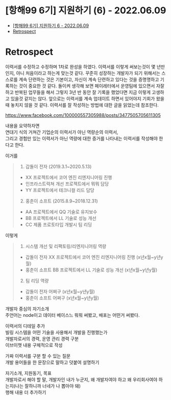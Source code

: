 # [항해99 6기] 지원하기 (6) - 2022.06.09

<!-- TOC -->

- [[항해99 6기] 지원하기 6 - 2022.06.09](#%ED%95%AD%ED%95%B499-6%EA%B8%B0-%EC%A7%80%EC%9B%90%ED%95%98%EA%B8%B0-6---20220609)
- [Retrospect](#retrospect)

<!-- /TOC -->

# Retrospect
이력서를 수정하고 수정하며 1차로 완성을 하였다. 이력서를 이렇게 써보는것이 몇 년만인지, 아니 처음이라고 하는게 맞는것 같다. 꾸준히 성장하는 개발자가 되기 위해서는 스스로를 계속 단련하는 것은 기본이고, 자신이 계속 단련하고 있다는 것을 증명명하고 기록하는 것이 중요한 것 같다. 돌이켜 생각해 보면 페이레터에서 운영팀에 있으면서 자잘하고 반복된 업무들을 해서 그렇지 3년 반 동안 잘 기록을 했었다면 지금 이렇게 고생하고 있을것 같지는 않다. 앞으로는 이력서를 계속 업데이트 하면서 있어야지 기회가 왔을때 놓치지 않을 것 같다. 이력서를 잘 작성하는 방법에 대한 글을 읽었는데 참조한다.

https://www.facebook.com/100000557305988/posts/3477505705611305

내용을 요약하자면  
연대기 식의 거쳐간 기업순의 이력서가 아닌 역량순의 이력서,  
그리고 경험만 있는 이력서가 아닌 역량에 대한 증거를 나타내는 이력서를 작성해야 한다고 한다.

이거를
> 1) 갑돌이 전자 (2019.3.1~2020.5.13)
>  * XX 프로젝트에서 코어 엔진 리엔지니어링 진행
>  * 인프라스트럭쳐 개선 프로젝트에서 뭐뭐 담당
>  * YY 프로젝트에서 테크니컬 리드 담당
> 2) 홍춘이 소프트 (2015.8.9~2018.12.31)
>  * AA 프로젝트에서 QQ 기술로 유지보수
>  * BB 프로젝트에서 LL 기술로 성능 개선
>  * CC 제품 프로토타입 개발시 팀 리딩

이렇게
>  1) 시스템 개선 및 리팩토링/리엔지니어링 역량
>  * 갑돌이 전자 XX 프로젝트에서 코어 엔진 리엔지니어링 진행 (x년x월~y년y월)
>  * 홍춘이 소프트 BB 프로젝트에서 LL 기술로 성능 개선 (x년x월~y년y월)
> 2) 팀 리딩 역량
>  * 갑돌이 전자 어쩌구 (x년x월~y년y월)
>  * 홍춘이 소프트 어쩌구 (x년x월~y년y월)


개발자 중심의 자기소개  
주언어는 node이고 데이터 베이스느 뭐뭐 써봤고, 배포는 어떤거 써봤다.   

이력서의 디테일 추가  
빌링 시스템을 어떤 기술을 사용해서 개발을 진행했는가  
개발자로서의 경력, 운영 관리 경력 구분  
이브이챗 내용 구체적으로 작성  

가짜 이력서를 구분 할 수 있는 질문  
개발 용어들을 한 문장으로 말하고 덧붙여 설명하기  

자기소개, 지원동기, 목표  
개발자로서 해야 할 말, 개발자인 내가 누군지, 왜 개발자여야 하고 왜 우리회사여야 하는지(나는 잘하니까 너네가 나 뽑아야 돼)  
행해 내용 더 추가하기

